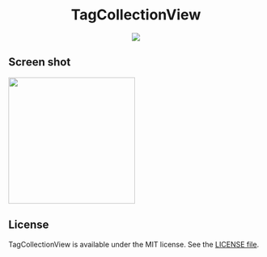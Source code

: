 <p align="center">
    <h1 align="center">TagCollectionView</h1>
</p1>

<p align="center">
    <a href=".license"><img src="https://img.shields.io/badge/license-MIT-blue.svg"></a>
</p>

## Screen shot
<img src="https://user-images.githubusercontent.com/11363154/44628518-02a1d800-a97c-11e8-9dad-318e7708dac4.png" width=250>

## License
TagCollectionView is available under the MIT license. See the [LICENSE file](https://github.com/atsushi130/TagCollectionView/blob/master/license).
